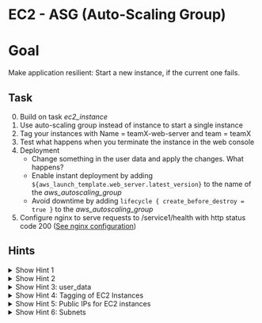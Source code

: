 # EC2 - ASG (Auto-Scaling Group)

# Goal
Make application resilient: Start a new instance, if the current one fails.


## Task
0. Build on task *ec2_instance*
0. Use auto-scaling group instead of instance to start a single instance
0. Tag your instances with Name = teamX-web-server and team = teamX
0. Test what happens when you terminate the instance in the web console
0. Deployment
    - Change something in the user data and apply the changes. What happens?
    - Enable instant deployment by adding `${aws_launch_template.web_server.latest_version}` to the name of the *aws_autoscaling_group*
    - Avoid downtime by adding `lifecycle { create_before_destroy = true }` to the *aws_autoscaling_group*
0. Configure nginx to serve requests to /service1/health with http status code 200 ([See nginx configuration](user-data.sh))


## Hints
<details><summary>Show Hint 1</summary><p>

You need at least two data sources and three resources.
</p></details>


<details><summary>Show Hint 2</summary><p>

Resources: aws_launch_template, aws_autoscaling_group, aws_security_group
</p></details>


<details><summary>Show Hint 3: user_data</summary><p>

Attention: *aws_launch_template* needs user data encoded as base64: `"${base64encode(file("user-data.sh"))}"`
</p></details>


<details><summary>Show Hint 4: Tagging of EC2 Instances</summary><p>

To tag instances started by auto scaling group, you need this attribute on the *aws_launch_template*
```hcl-terraform
  tag_specifications {
    resource_type = "instance"
    tags {
      Name = "teamX-web-server"
    }
  }
```
</p></details>


<details><summary>Show Hint 5: Public IPs for EC2 instances</summary><p>

If your ec2 instances do not have a public ip, you must set attribute *map_public_ip_on_launch = true* on each public *aws_subnet*.
Alternatively you can set it on `aws_launch_template` 
```hcl-terraform
  network_interfaces {
    associate_public_ip_address = true
  }
``` 
</p></details>


<details><summary>Show Hint 6: Subnets</summary><p>

The attribute for subnets at the *aws_auto_scaling_group* is called `vpc_zone_identifier = ["${data.aws_subnet_ids.public.ids}"]`.
</p></details>


  